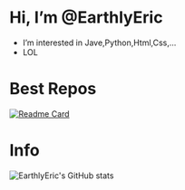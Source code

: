 # Hi, I’m @EarthlyEric
-  I’m interested in Jave,Python,Html,Css,...
-  LOL
# Best Repos
[![Readme Card](https://github-readme-stats.vercel.app/api/pin/?username=EarthlyEric&repo=SIMPLE-CHAT)](https://github.com/EarthlyEric/SIMPLE-CHAT)

# Info
![EarthlyEric's GitHub stats](https://github-readme-stats.vercel.app/api?username=EarthlyEric&show_icons=true&theme=blueberry)



